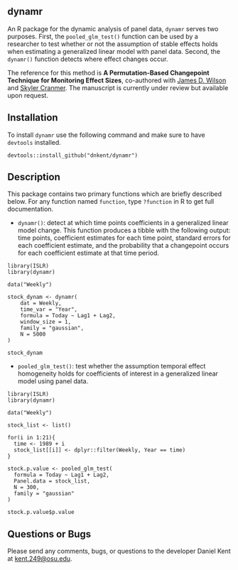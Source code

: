 ## dynamr

An R package for the dynamic analysis of panel data, `dynamr` serves two purposes. First, the `pooled_glm_test()` function can be used by a researcher to test whether or not the assumption of stable effects holds when estimating a generalized linear model with panel data. Second, the `dynamr()` function detects where effect changes occur. 

The reference for this method is **A Permutation-Based Changepoint Technique for Monitoring Effect Sizes**, co-authored with [James D. Wilson](http://jdwilson-statistics.com/) and [Skyler Cranmer](http://www.skylercranmer.net/). The manuscript is currently under review but available upon request. 

## Installation

To install `dynamr` use the following command and make sure to have `devtools` installed.

```
devtools::install_github("dnkent/dynamr")
```

## Description

This package contains two primary functions which are briefly described below. For any function named ```function```, type ```?function``` in R to get full documentation.

- `dynamr()`: detect at which time points coefficients in a generalized linear model change. This function produces a tibble with the following output: time points, coefficient estimates for each time point, standard errors for each coefficient estimate, and the probability that a changepoint occurs for each coefficient estimate at that time period.

```
library(ISLR)
library(dynamr)

data("Weekly")

stock_dynam <- dynamr(
    dat = Weekly,
    time_var = "Year",
    formula = Today ~ Lag1 + Lag2,
    window_size = 1,
    family = "gaussian",
    N = 5000
)

stock_dynam
```

- `pooled_glm_test()`: test whether the assumption temporal effect homogeneity holds for coefficients of interest in a generalized linear model using panel data. 

```
library(ISLR)
library(dynamr)

data("Weekly")

stock_list <- list()

for(i in 1:21){
  time <- 1989 + i
  stock_list[[i]] <- dplyr::filter(Weekly, Year == time)
}

stock.p.value <- pooled_glm_test(
  formula = Today ~ Lag1 + Lag2,
  Panel.data = stock_list,
  N = 300,
  family = "gaussian"
)

stock.p.value$p.value
```

## Questions or Bugs

Please send any comments, bugs, or questions to the developer Daniel Kent at kent.249@osu.edu. 
